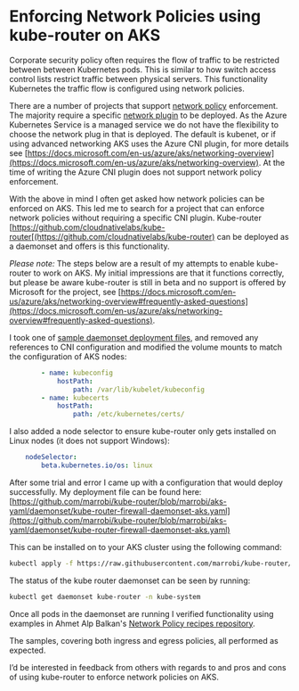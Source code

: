 # Enforcing Network Policies using kube-router on AKS

Corporate security policy often requires the flow of traffic to be restricted between between Kubernetes pods. This is similar to how switch access control lists restrict traffic between physical servers. This functionality Kubernetes the traffic flow is configured using network policies.

There are a number of projects that support [network policy](https://kubernetes.io/docs/concepts/services-networking/network-policies/) enforcement. The majority require a specific [network plugin](https://kubernetes.io/docs/concepts/extend-kubernetes/compute-storage-net/network-plugins/) to be deployed. As the Azure Kubernetes Service is a managed service we do not have the flexibility to choose the network plug in that is deployed. The default is kubenet, or if using advanced networking AKS uses the Azure CNI plugin, for more details see [https://docs.microsoft.com/en-us/azure/aks/networking-overview](https://docs.microsoft.com/en-us/azure/aks/networking-overview). At the time of writing the Azure CNI plugin does not support network policy enforcement.

With the above in mind I often get asked how network policies can be enforced on AKS. This led me to search for a project that can enforce network policies without requiring a specific CNI plugin. Kube-router [https://github.com/cloudnativelabs/kube-router[(https://github.com/cloudnativelabs/kube-router) can be deployed as a daemonset and offers is this functionality.

*Please note:* The steps below are a result of my attempts to enable kube-router to work on AKS. My initial impressions are that it functions correctly, but please be aware kube-router is still in beta and no support is offered by Microsoft for the project, see [https://docs.microsoft.com/en-us/azure/aks/networking-overview#frequently-asked-questions](https://docs.microsoft.com/en-us/azure/aks/networking-overview#frequently-asked-questions).

I took one of [sample daemonset deployment files](https://github.com/cloudnativelabs/kube-router/tree/master/daemonset), and removed any references to CNI configuration and modified the volume mounts to match the configuration of AKS nodes:

```yaml
        - name: kubeconfig
            hostPath:
                path: /var/lib/kubelet/kubeconfig
        - name: kubecerts
            hostPath:
                path: /etc/kubernetes/certs/
```

I also added a node selector to ensure kube-router only gets installed on Linux nodes (it does not support Windows):

```yaml
    nodeSelector:
        beta.kubernetes.io/os: linux
```

After some trial and error I came up with a configuration that would deploy successfully. My deployment file can be found here: [https://github.com/marrobi/kube-router/blob/marrobi/aks-yaml/daemonset/kube-router-firewall-daemonset-aks.yaml](https://github.com/marrobi/kube-router/blob/marrobi/aks-yaml/daemonset/kube-router-firewall-daemonset-aks.yaml)

This can be installed on to your AKS cluster using the following command:

```bash
kubectl apply -f https://raw.githubusercontent.com/marrobi/kube-router/marrobi/aks-yaml/daemonset/kube-router-firewall-daemonset-aks.yaml
```

The status of the kube router daemonset can be seen by running:

```bash
kubectl get daemonset kube-router -n kube-system
```

Once all pods in the daemonset are running I verified functionality using examples in Ahmet Alp Balkan's [Network Policy recipes repository](https://github.com/ahmetb/kubernetes-network-policy-recipes).

The samples, covering both ingress and egress policies, all performed as expected.

I’d be interested in feedback from others with regards to and pros and cons of using kube-router to enforce network policies on AKS.